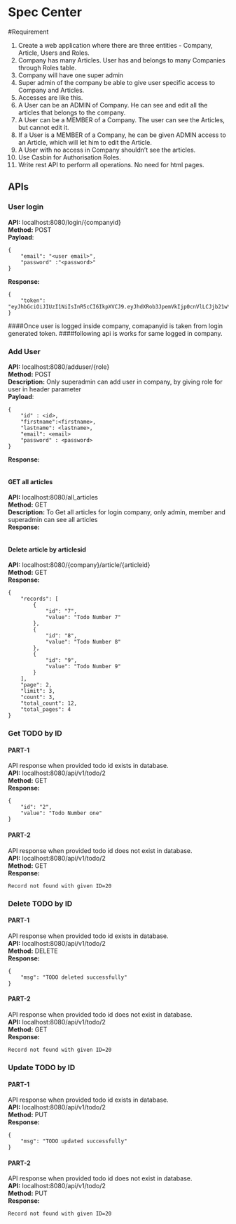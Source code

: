# Spec Center

#Requirement
1. Create a web application where there are three entities - Company, Article, Users and
   Roles.
2. Company has many Articles. User has and belongs to many Companies through Roles
   table.
3. Company will have one super admin
4. Super admin of the company be able to give user specific access to Company and
   Articles.
5. Accesses are like this.
6. A User can be an ADMIN of Company. He can see and edit all the articles that belongs
   to the company.
7. A User can be a MEMBER of a Company. The user can see the Articles, but cannot edit
   it.
8. If a User is a MEMBER of a Company, he can be given ADMIN access to an Article,
   which will let him to edit the Article.
9. A User with no access in Company shouldn’t see the articles.
10. Use Casbin for Authorisation Roles.
11. Write rest API to perform all operations. No need for html pages.
## APIs

### User login

**API:** localhost:8080/login/{companyid}<br/>
**Method:** POST<br/>
**Payload**:
```
{
    "email": "<user email>",
    "password" :"<password>"
}
```

**Response:**
```
{
    "token": "eyJhbGciOiJIUzI1NiIsInR5cCI6IkpXVCJ9.eyJhdXRob3JpemVkIjp0cnVlLCJjb21wYW55aWQiOjEsImV4cCI6IjIwMjEtMDctMDZUMTA6MjQ6MTMuNzI5ODU2NTQ3KzA1OjMwIiwidXNlcmlkIjoxLCJ1c2Vycm9sZSI6InN1cGVyYWRtaW4ifQ.x8Ig1OU5JghF0pefemOWcbA_QwOVhqXETHStkhQnxjI"
}
```
####Once user is logged inside company, comapanyid is taken from  login generated token.
####following api is works for same logged in company.

### Add User
**API:** localhost:8080/adduser/{role}<br/>
**Method:** POST<br/>
**Description:** Only superadmin can add user in company, by giving role for user in header parameter<br/>
**Payload**:
```
{
    "id" : <id>,
    "firstname":<firstname>,
    "lastname": <lastname>,
    "email": <email>
    "password" : <password>
}
```
**Response:**
```

```

#### GET all articles
**API:** localhost:8080/all_articles<br/>
**Method:** GET<br/>
**Description:** To Get all articles for login company, only admin, member and superadmin can see all articles<br/>
**Response:**
```
```

#### Delete article by articlesid
**API:** localhost:8080/{company}/article/{articleid}<br/>
**Method:** GET<br/>
**Response:**
```
{
    "records": [
        {
            "id": "7",
            "value": "Todo Number 7"
        },
        {
            "id": "8",
            "value": "Todo Number 8"
        },
        {
            "id": "9",
            "value": "Todo Number 9"
        }
    ],
    "page": 2,
    "limit": 3,
    "count": 3,
    "total_count": 12,
    "total_pages": 4
}
```
### Get TODO by ID
#### PART-1
API response when provided todo id exists in database.<br/>
**API:** localhost:8080/api/v1/todo/2<br/>
**Method:** GET<br/>
**Response:**
```
{
    "id": "2",
    "value": "Todo Number one"
}
```

#### PART-2
API response when provided todo id does not exist in database.<br/>
**API:** localhost:8080/api/v1/todo/2<br/>
**Method:** GET<br/>
**Response:**
```
Record not found with given ID=20
```

### Delete TODO by ID
#### PART-1
API response when provided todo id exists in database.<br/>
**API:** localhost:8080/api/v1/todo/2<br/>
**Method:** DELETE<br/>
**Response:**
```
{
    "msg": "TODO deleted successfully"
}
```

#### PART-2
API response when provided todo id does not exist in database.<br/>
**API:** localhost:8080/api/v1/todo/2<br/>
**Method:** GET<br/>
**Response:**
```
Record not found with given ID=20
```
### Update TODO by ID
#### PART-1
API response when provided todo id exists in database.<br/>
**API:** localhost:8080/api/v1/todo/2<br/>
**Method:** PUT<br/>
**Response:**
```
{
    "msg": "TODO updated successfully"
}
```

#### PART-2
API response when provided todo id does not exist in database.<br/>
**API:** localhost:8080/api/v1/todo/2<br/>
**Method:** PUT<br/>
**Response:**
```
Record not found with given ID=20
```
